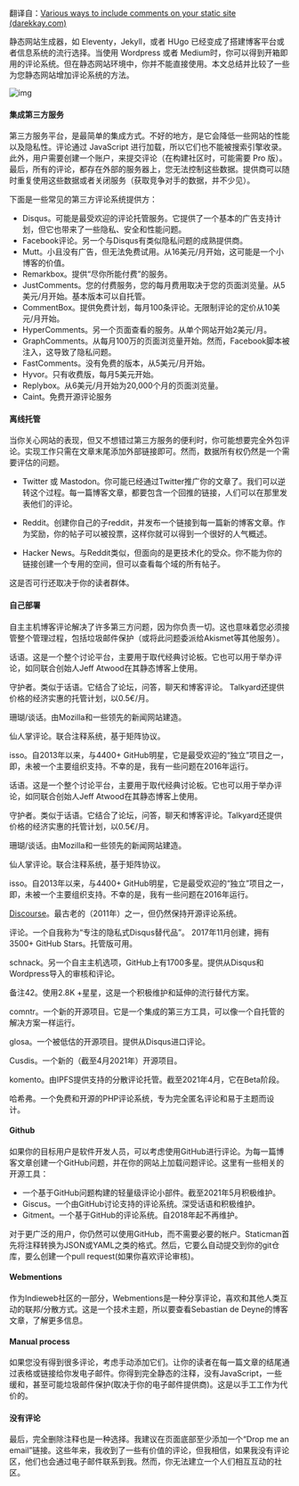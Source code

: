 翻译自：[Various ways to include comments on your static site (darekkay.com)](https://darekkay.com/blog/static-site-comments/)



静态网站生成器，如 Eleventy，Jekyll，或者 HUgo 已经变成了搭建博客平台或者信息系统的流行选择。当使用 Wordpress 或者 Medium时，你可以得到开箱即用的评论系统。但在静态网站环境中，你并不能直接使用。本文总结并比较了一些为您静态网站增加评论系统的方法。



![img](https://darekkay.com/blog/static-site-comments/comments.png)





#### 集成第三方服务



第三方服务平台，是最简单的集成方式。不好的地方，是它会降低一些网站的性能以及隐私性。评论通过 JavaScript 进行加载，所以它们也不能被搜索引擎收录。此外，用户需要创建一个账户，来提交评论（在构建社区时，可能需要 Pro 版）。最后，所有的评论，都存在外部的服务器上，您无法控制这些数据。提供商可以随时重复使用这些数据或者关闭服务（获取竞争对手的数据，并不少见）。



下面是一些常见的第三方评论系统提供方：



- Disqus。可能是最受欢迎的评论托管服务。它提供了一个基本的广告支持计划，但它也带来了一些隐私、安全和性能问题。
- Facebook评论。另一个与Disqus有类似隐私问题的成熟提供商。
- Mutt。小且没有广告，但无法免费试用。从16美元/月开始，这可能是一个小博客的价值。
- Remarkbox。提供“尽你所能付费”的服务。
- JustComments。您的付费服务，您的每月费用取决于您的页面浏览量。从5美元/月开始。基本版本可以自托管。
- CommentBox。提供免费计划，每月100条评论。无限制评论的定价从10美元/月开始。
- HyperComments。另一个页面查看的服务。从单个网站开始2美元/月。
- GraphComments。从每月100万的页面浏览量开始。然而，Facebook脚本被注入，这导致了隐私问题。
- FastComments。没有免费的版本，从5美元/月开始。
- Hyvor。只有收费版，每月5美元开始。
- Replybox。从6美元/月开始为20,000个月的页面浏览量。
- Caint。免费开源评论服务



#### 离线托管



当你关心网站的表现，但又不想错过第三方服务的便利时，你可能想要完全外包评论。实现工作只需在文章末尾添加外部链接即可。然而，数据所有权仍然是一个需要评估的问题。



- Twitter 或 Mastodon。你可能已经通过Twitter推广你的文章了。我们可以逆转这个过程。每一篇博客文章，都要包含一个回推的链接，人们可以在那里发表他们的评论。

- Reddit。创建你自己的子reddit，并发布一个链接到每一篇新的博客文章。作为奖励，你的帖子可以被投票，这样你就可以得到一个很好的人气概述。

- Hacker News。与Reddit类似，但面向的是更技术化的受众。你不能为你的链接创建一个专用的空间，但可以查看每个域的所有帖子。



这是否可行还取决于你的读者群体。



#### 自己部署



自主主机博客评论解决了许多第三方问题，因为你负责一切。这也意味着您必须接管整个管理过程，包括垃圾邮件保护（或将此问题委派给Akismet等其他服务）。



话语。这是一个整个讨论平台，主要用于取代经典讨论板。它也可以用于举办评论，如同联合创始人Jeff Atwood在其静态博客上使用。



守护者。类似于话语。它结合了论坛，问答，聊天和博客评论。 Talkyard还提供价格的经济实惠的托管计划，以0.5€/月。



珊瑚/谈话。由Mozilla和一些领先的新闻网站建造。



仙人掌评论。联合注释系统，基于矩阵协议。



isso。自2013年以来，与4400+ GitHub明星，它是最受欢迎的“独立”项目之一，即，未被一个主要组织支持。不幸的是，我有一些问题在2016年运行。

话语。这是一个整个讨论平台，主要用于取代经典讨论板。它也可以用于举办评论，如同联合创始人Jeff Atwood在其静态博客上使用。

守护者。类似于话语。它结合了论坛，问答，聊天和博客评论。Talkyard还提供价格的经济实惠的托管计划，以0.5€/月。

珊瑚/谈话。由Mozilla和一些领先的新闻网站建造。

仙人掌评论。联合注释系统，基于矩阵协议。

isso。自2013年以来，与4400+ GitHub明星，它是最受欢迎的“独立”项目之一，即，未被一个主要组织支持。不幸的是，我有一些问题在2016年运行。

[Discourse](https://www.discourse.org/)。最古老的（2011年）之一，但仍然保持开源评论系统。

评论。一个自我称为“专注的隐私式Disqus替代品”。 2017年11月创建，拥有3500+ GitHub Stars。托管版可用。

schnack。另一个自主主机选项，GitHub上有1700多星。提供从Disqus和Wordpress导入的审核和评论。

备注42。使用2.8K +星星，这是一个积极维护和延伸的流行替代方案。

comntr。一个新的开源项目。它是一个集成的第三方工具，可以像一个自托管的解决方案一样运行。

glosa。一个被低估的开源项目。提供从Disqus进口评论。

Cusdis。一个新的（截至4月2021年）开源项目。

komento。由IPFS提供支持的分散评论托管。截至2021年4月，它在Beta阶段。

哈希弗。一个免费和开源的PHP评论系统，专为完全匿名评论和易于主题而设计。



#### Github

如果你的目标用户是软件开发人员，可以考虑使用GitHub进行评论。为每一篇博客文章创建一个GitHub问题，并在你的网站上加载问题评论。这里有一些相关的开源工具：

- 一个基于GitHub问题构建的轻量级评论小部件。截至2021年5月积极维护。
- Giscus。一个由GitHub讨论支持的评论系统。深受话语和积极维护。
- Gitment。一个基于GitHub的评论系统。自2018年起不再维护。



对于更广泛的用户，你仍然可以使用GitHub，而不需要必要的帐户。Staticman首先将注释转换为JSON或YAML之类的格式。然后，它要么自动提交到你的git仓库，要么创建一个pull request(如果你喜欢评论审核)。



#### Webmentions



作为Indieweb社区的一部分，Webmentions是一种分享评论，喜欢和其他人类互动的联邦/分散方式。这是一个技术主题，所以要查看Sebastian de Deyne的博客文章，了解更多信息。



#### Manual process



如果您没有得到很多评论，考虑手动添加它们。让你的读者在每一篇文章的结尾通过表格或链接给你发电子邮件。你得到完全静态的注释，没有JavaScript，一些缓和，甚至可能垃圾邮件保护(取决于你的电子邮件提供商)。这是以手工工作为代价的。



#### 没有评论



最后，完全删除注释也是一种选择。我建议在页面底部至少添加一个“Drop me an email”链接。这些年来，我收到了一些有价值的评论，但我相信，如果我没有评论区，他们也会通过电子邮件联系到我。然而，你无法建立一个人们相互互动的社区。



